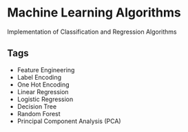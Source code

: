 # Machine Learning Algorithms
Implementation of Classification and Regression Algorithms<br>

## Tags
<ul>
  <li>Feature Engineering</li>
  <li>Label Encoding</li>
  <li>One Hot Encoding</li>
  <li>Linear Regression</li>
  <li>Logistic Regression</li>
  <li>Decision Tree</li>
  <li>Random Forest</li>
  <li>Principal Component Analysis (PCA)</li>
</ul>
